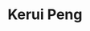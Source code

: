 ---
title: Kerui Peng
image: images/team/Kerui.jpg
role: PhD student
email: keruipen@usc.edu
github: KeruiP
twitter: KeruiPeng
---